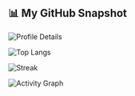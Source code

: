 ## 📊 My GitHub Snapshot

<!-- Profile details / journey -->
![Profile Details](https://github-profile-summary-cards.vercel.app/api/cards/profile-details?username=kitya-yuom81&theme=github_dark)

<!-- Most used languages -->
![Top Langs](https://github-readme-stats.vercel.app/api/top-langs/?username=kitya-yuom81&layout=compact&theme=github_dark)

<!-- Streak -->
![Streak](https://streak-stats.demolab.com?user=kitya-yuom81&theme=dark)

<!-- Contribution activity graph -->
![Activity Graph](https://github-readme-activity-graph.vercel.app/graph?username=kitya-yuom81&theme=github-dark)
